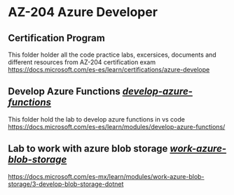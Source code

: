 # AZ-204 Azure Developer 
## Certification Program

This folder holder all the code practice labs, excersices, documents and different resources from AZ-204 certification exam https://docs.microsoft.com/es-es/learn/certifications/azure-develope 


## Develop Azure Functions [**_develop-azure-functions_**](develop-azure-functions)
This folder hold the lab to develop azure functions in vs code https://docs.microsoft.com/es-es/learn/modules/develop-azure-functions/


## Lab to work with azure blob storage [**_work-azure-blob-storage_**](work-azure-blob-storage)
https://docs.microsoft.com/es-mx/learn/modules/work-azure-blob-storage/3-develop-blob-storage-dotnet